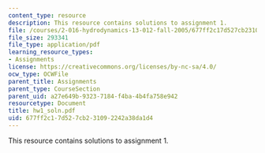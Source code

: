 ```yaml
---
content_type: resource
description: This resource contains solutions to assignment 1.
file: /courses/2-016-hydrodynamics-13-012-fall-2005/677ff2c17d527cb231092242a38da1d4_hw1_soln.pdf
file_size: 293341
file_type: application/pdf
learning_resource_types:
- Assignments
license: https://creativecommons.org/licenses/by-nc-sa/4.0/
ocw_type: OCWFile
parent_title: Assignments
parent_type: CourseSection
parent_uid: a27e649b-9323-7184-f4ba-4b4fa758e942
resourcetype: Document
title: hw1_soln.pdf
uid: 677ff2c1-7d52-7cb2-3109-2242a38da1d4
---
```

This resource contains solutions to assignment 1.